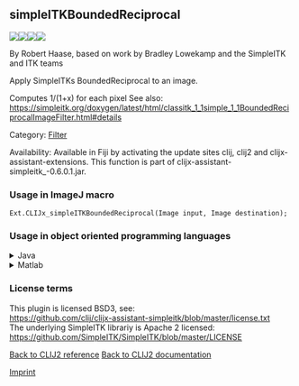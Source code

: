 ## simpleITKBoundedReciprocal
<img src="images/mini_empty_logo.png"/><img src="images/mini_empty_logo.png"/><img src="images/mini_clijx_logo.png"/><img src="images/mini_empty_logo.png"/>

By Robert Haase, based on work by Bradley Lowekamp and the SimpleITK and ITK teams

Apply SimpleITKs BoundedReciprocal to an image.

Computes 1/(1+x) for each pixel
See also: https://simpleitk.org/doxygen/latest/html/classitk_1_1simple_1_1BoundedReciprocalImageFilter.html#details

Category: [Filter](https://clij.github.io/clij2-docs/reference__filter)

Availability: Available in Fiji by activating the update sites clij, clij2 and clijx-assistant-extensions.
This function is part of clijx-assistant-simpleitk_-0.6.0.1.jar.

### Usage in ImageJ macro
```
Ext.CLIJx_simpleITKBoundedReciprocal(Image input, Image destination);
```


### Usage in object oriented programming languages



<details>

<summary>
Java
</summary>
<pre class="highlight">// init CLIJ and GPU
import net.haesleinhuepf.clijx.CLIJx;
import net.haesleinhuepf.clij.clearcl.ClearCLBuffer;
CLIJx clijx = CLIJx.getInstance();

// get input parameters
ClearCLBuffer input = clijx.push(inputImagePlus);
destination = clijx.create(input);
</pre>

<pre class="highlight">
// Execute operation on GPU
clijx.simpleITKBoundedReciprocal(input, destination);
</pre>

<pre class="highlight">
// show result
destinationImagePlus = clijx.pull(destination);
destinationImagePlus.show();

// cleanup memory on GPU
clijx.release(input);
clijx.release(destination);
</pre>

</details>



<details>

<summary>
Matlab
</summary>
<pre class="highlight">% init CLIJ and GPU
clijx = init_clatlabx();

% get input parameters
input = clijx.pushMat(input_matrix);
destination = clijx.create(input);
</pre>

<pre class="highlight">
% Execute operation on GPU
clijx.simpleITKBoundedReciprocal(input, destination);
</pre>

<pre class="highlight">
% show result
destination = clijx.pullMat(destination)

% cleanup memory on GPU
clijx.release(input);
clijx.release(destination);
</pre>

</details>





### License terms
This plugin is licensed BSD3, see:  
https://github.com/clij/clijx-assistant-simpleitk/blob/master/license.txt  
The underlying SimpleITK librariy is Apache 2 licensed:  
https://github.com/SimpleITK/SimpleITK/blob/master/LICENSE

[Back to CLIJ2 reference](https://clij.github.io/clij2-docs/reference)
[Back to CLIJ2 documentation](https://clij.github.io/clij2-docs)

[Imprint](https://clij.github.io/imprint)
